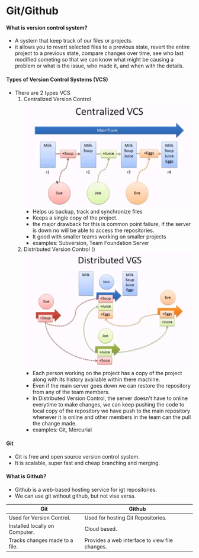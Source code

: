 # Git/Github


#### What is version control system?
- A system that keep track of our files or projects.
- it allows you to revert selected files to a previous state, revert the entire project to a previous state, compare changes over time, see who last modified someting so that we can know what might be causing a problem or what is the issue, who made it, and when with the details.

#### Types of Version Control Systems (VCS)
- There are 2 types VCS
    1. Centralized Version Control 
        ![Centralized Version Control](./images/centralizedversion_control.png)
        - Helps us backup, track and synchronize files
        - Keeps a single copy of the project.
        - the major drawback for this is common point failure, if the server is down no will be able to access the repositories.
        - It good with smaller teams working on smaller projects
        - examples: Subversion, Team Foundation Server
    2. Distributed Version Control ()
        ![Distributed Version Control](./images/distributed_version_control.png)
        - Each person working on the project has a copy of the project along with its history available within there machine.
        - Even if the main server goes down we can restore the repository from any of the team members.
        - In Distributed Version Control, the server doesn't have to online everytime to make changes, we can keep pushing the code to local copy of the repository we have push to the main repository whenever it is online and other members in the team can the pull the change made.
        - examples: Git, Mercurial

#### Git
- Git is free and open source version control system.
- It is scalable, super fast and cheap branching and merging.

#### What is Github?
- Github is a web-based hosting service for igt repositories.
- We can use git without github, but not vise versa.

|                    Git                        |                 Github                         |
|-----------------------------------------------|------------------------------------------------|
| Used for Version Control.                     | Used for hosting Git Repositories.             |
| Installed locally on Computer.                | Cloud based.                                   |
| Tracks changes made to a file.                | Provides a web interface to view file changes. |
